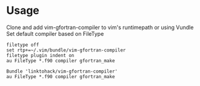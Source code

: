 # Usage
Clone and add vim-gfortran-compiler to vim's runtimepath or using Vundle
Set default compiler based on FileType

```vim
filetype off
set rtp+=~/.vim/bundle/vim-gfortran-compiler
filetype plugin indent on
au FileType *.f90 compiler gfortran_make
```
```vim
Bundle 'linktohack/vim-gfortran-compiler'
au FileType *.f90 compiler gfortran_make
```
